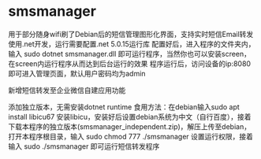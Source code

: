 # smsmanager
用于部分随身wifi刷了Debian后的短信管理图形化界面，支持实时短信Email转发
使用.net开发，运行需要配置.net 5.0.15运行库
配置好后，进入程序的文件夹内，输入
sudo dotnet smsmanager.dll
即可运行程序，当然你也可以安装screen，在screen内运行程序从而达到后台运行的效果
程序运行后，访问设备的ip:8080即可进入管理页面，默认用户密码均为admin



新增短信转发至企业微信自建应用功能

 添加独立版本，无需安装dotnet runtime
 食用方法：在debian输入sudo apt install libicu67
 安装libicu，安装好后设置debian系统为中文（自行百度），接着下载本程序的独立版本(smsmanager_independent.zip)，解压上传至debian，打开本程序根目录，输入
 sudo chmod 777 ./smsmanager
 设置运行权限，接着输入
 sudo ./smsmanager
 即可运行短信转发程序

